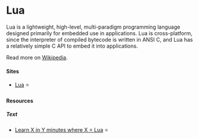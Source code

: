 # Lua

Lua is a lightweight, high-level, multi-paradigm programming language designed primarily for embedded use in applications. Lua is cross-platform, since the interpreter of compiled bytecode is written in ANSI C, and Lua has a relatively simple C API to embed it into applications.

Read more on [Wikipedia](https://en.wikipedia.org/wiki/Lua_(programming_language)).

#### Sites
- [Lua](https://www.lua.org) ⭐

#### Resources

##### Text
- [Learn X in Y minutes where X = Lua](https://learnxinyminutes.com/docs/lua) ⭐
